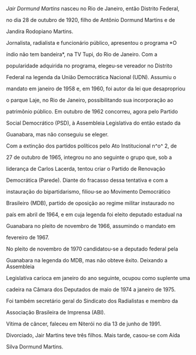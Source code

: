 

*Jair Dormund Martins* nasceu no Rio de Janeiro, então Distrito Federal,

no dia 28 de outubro de 1920, filho de Antônio Dormund Martins e de

Jandira Rodopiano Martins.



Jornalista, radialista e funcionário público, apresentou o programa *O

índio não tem bandeira*, na TV Tupi, do Rio de Janeiro. Com a

popularidade adquirida no programa, elegeu-se vereador no Distrito

Federal na legenda da União Democrática Nacional (UDN). Assumiu o

mandato em janeiro de 1958 e, em 1960, foi autor da lei que desapropriou

o parque Laje, no Rio de Janeiro, possibilitando sua incorporação ao

patrimônio público. Em outubro de 1962 concorreu, agora pelo Partido

Social Democrático (PSD), à Assembleia Legislativa do então estado da

Guanabara, mas não conseguiu se eleger.



Com a extinção dos partidos políticos pelo Ato Institucional n^o^ 2, de

27 de outubro de 1965, integrou no ano seguinte o grupo que, sob a

liderança de Carlos Lacerda, tentou criar o Partido de Renovação

Democrática (Parede). Diante do fracasso dessa tentativa e com a

instauração do bipartidarismo, filiou-se ao Movimento Democrático

Brasileiro (MDB), partido de oposição ao regime militar instaurado no

país em abril de 1964, e em cuja legenda foi eleito deputado estadual na

Guanabara no pleito de novembro de 1966, assumindo o mandato em

fevereiro de 1967.



No pleito de novembro de 1970 candidatou-se a deputado federal pela

Guanabara na legenda do MDB, mas não obteve êxito. Deixando a Assembleia

Legislativa carioca em janeiro do ano seguinte, ocupou como suplente uma

cadeira na Câmara dos Deputados de maio de 1974 a janeiro de 1975.



Foi também secretário geral do Sindicato dos Radialistas e membro da

Associação Brasileira de Imprensa (ABI).



Vítima de câncer, faleceu em Niterói no dia 13 de junho de 1991.



Divorciado, Jair Martins teve três filhos. Mais tarde, casou-se com Aída

Silva Dormund Martins.



